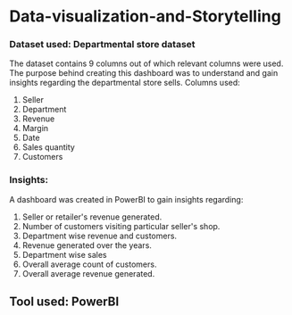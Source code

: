 # Data-visualization-and-Storytelling
### Dataset used: Departmental store dataset
The dataset contains 9 columns out of which relevant columns were used.
The purpose behind creating this dashboard was to understand and gain insights regarding the departmental store sells.
Columns used:
1. Seller
2. Department
3. Revenue
4. Margin
5. Date
6. Sales quantity
7. Customers

### Insights:
A dashboard was created in PowerBI to gain insights regarding:
1. Seller or retailer's revenue generated.
2. Number of customers visiting particular seller's shop.
3. Department wise revenue and customers.
4. Revenue generated over the years.
5. Department wise sales
6. Overall average count of customers.
7. Overall average revenue generated.
   
## Tool used: PowerBI
